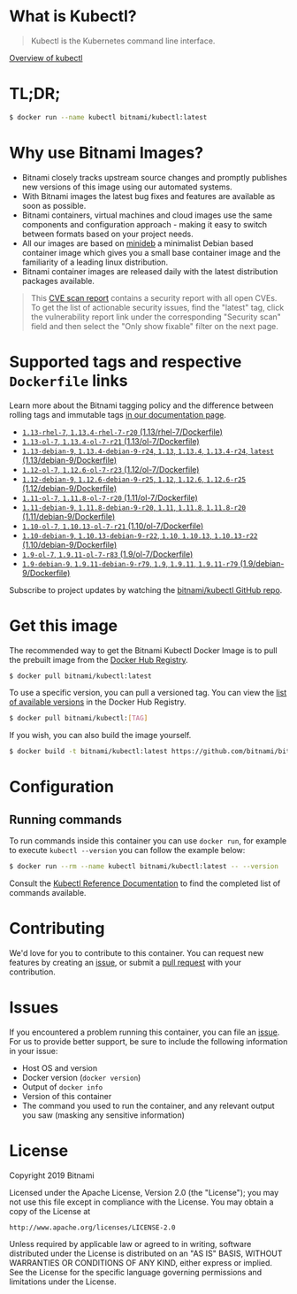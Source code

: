 
# What is Kubectl?

> Kubectl is the Kubernetes command line interface.

[Overview of kubectl](https://kubernetes.io/docs/reference/kubectl/overview/)

# TL;DR;

```bash
$ docker run --name kubectl bitnami/kubectl:latest
```

# Why use Bitnami Images?

* Bitnami closely tracks upstream source changes and promptly publishes new versions of this image using our automated systems.
* With Bitnami images the latest bug fixes and features are available as soon as possible.
* Bitnami containers, virtual machines and cloud images use the same components and configuration approach - making it easy to switch between formats based on your project needs.
* All our images are based on [minideb](https://github.com/bitnami/minideb) a minimalist Debian based container image which gives you a small base container image and the familiarity of a leading linux distribution.
* Bitnami container images are released daily with the latest distribution packages available.


> This [CVE scan report](https://quay.io/repository/bitnami/kubectl?tab=tags) contains a security report with all open CVEs. To get the list of actionable security issues, find the "latest" tag, click the vulnerability report link under the corresponding "Security scan" field and then select the "Only show fixable" filter on the next page.

# Supported tags and respective `Dockerfile` links

Learn more about the Bitnami tagging policy and the difference between rolling tags and immutable tags [in our documentation page](https://docs.bitnami.com/containers/how-to/understand-rolling-tags-containers/).


* [`1.13-rhel-7`, `1.13.4-rhel-7-r20` (1.13/rhel-7/Dockerfile)](https://github.com/bitnami/bitnami-docker-kubectl/blob/1.13.4-rhel-7-r20/1.13/rhel-7/Dockerfile)
* [`1.13-ol-7`, `1.13.4-ol-7-r21` (1.13/ol-7/Dockerfile)](https://github.com/bitnami/bitnami-docker-kubectl/blob/1.13.4-ol-7-r21/1.13/ol-7/Dockerfile)
* [`1.13-debian-9`, `1.13.4-debian-9-r24`, `1.13`, `1.13.4`, `1.13.4-r24`, `latest` (1.13/debian-9/Dockerfile)](https://github.com/bitnami/bitnami-docker-kubectl/blob/1.13.4-debian-9-r24/1.13/debian-9/Dockerfile)
* [`1.12-ol-7`, `1.12.6-ol-7-r23` (1.12/ol-7/Dockerfile)](https://github.com/bitnami/bitnami-docker-kubectl/blob/1.12.6-ol-7-r23/1.12/ol-7/Dockerfile)
* [`1.12-debian-9`, `1.12.6-debian-9-r25`, `1.12`, `1.12.6`, `1.12.6-r25` (1.12/debian-9/Dockerfile)](https://github.com/bitnami/bitnami-docker-kubectl/blob/1.12.6-debian-9-r25/1.12/debian-9/Dockerfile)
* [`1.11-ol-7`, `1.11.8-ol-7-r20` (1.11/ol-7/Dockerfile)](https://github.com/bitnami/bitnami-docker-kubectl/blob/1.11.8-ol-7-r20/1.11/ol-7/Dockerfile)
* [`1.11-debian-9`, `1.11.8-debian-9-r20`, `1.11`, `1.11.8`, `1.11.8-r20` (1.11/debian-9/Dockerfile)](https://github.com/bitnami/bitnami-docker-kubectl/blob/1.11.8-debian-9-r20/1.11/debian-9/Dockerfile)
* [`1.10-ol-7`, `1.10.13-ol-7-r21` (1.10/ol-7/Dockerfile)](https://github.com/bitnami/bitnami-docker-kubectl/blob/1.10.13-ol-7-r21/1.10/ol-7/Dockerfile)
* [`1.10-debian-9`, `1.10.13-debian-9-r22`, `1.10`, `1.10.13`, `1.10.13-r22` (1.10/debian-9/Dockerfile)](https://github.com/bitnami/bitnami-docker-kubectl/blob/1.10.13-debian-9-r22/1.10/debian-9/Dockerfile)
* [`1.9-ol-7`, `1.9.11-ol-7-r83` (1.9/ol-7/Dockerfile)](https://github.com/bitnami/bitnami-docker-kubectl/blob/1.9.11-ol-7-r83/1.9/ol-7/Dockerfile)
* [`1.9-debian-9`, `1.9.11-debian-9-r79`, `1.9`, `1.9.11`, `1.9.11-r79` (1.9/debian-9/Dockerfile)](https://github.com/bitnami/bitnami-docker-kubectl/blob/1.9.11-debian-9-r79/1.9/debian-9/Dockerfile)

Subscribe to project updates by watching the [bitnami/kubectl GitHub repo](https://github.com/bitnami/bitnami-docker-kubectl).

# Get this image

The recommended way to get the Bitnami Kubectl Docker Image is to pull the prebuilt image from the [Docker Hub Registry](https://hub.docker.com/r/bitnami/kubectl).

```bash
$ docker pull bitnami/kubectl:latest
```

To use a specific version, you can pull a versioned tag. You can view the [list of available versions](https://hub.docker.com/r/bitnami/kubectl/tags/) in the Docker Hub Registry.

```bash
$ docker pull bitnami/kubectl:[TAG]
```

If you wish, you can also build the image yourself.

```bash
$ docker build -t bitnami/kubectl:latest https://github.com/bitnami/bitnami-docker-kubectl.git
```

# Configuration

## Running commands

To run commands inside this container you can use `docker run`, for example to execute `kubectl --version` you can follow the example below:

```bash
$ docker run --rm --name kubectl bitnami/kubectl:latest -- --version
```

Consult the [Kubectl Reference Documentation](https://kubernetes.io/docs/reference/generated/kubectl/kubectl-commands) to find the completed list of commands available.

# Contributing

We'd love for you to contribute to this container. You can request new features by creating an [issue](https://github.com/bitnami/bitnami-docker-kubectl/issues), or submit a [pull request](https://github.com/bitnami/bitnami-docker-kubectl/pulls) with your contribution.

# Issues

If you encountered a problem running this container, you can file an [issue](https://github.com/bitnami/bitnami-docker-kubectl/issues). For us to provide better support, be sure to include the following information in your issue:

- Host OS and version
- Docker version (`docker version`)
- Output of `docker info`
- Version of this container
- The command you used to run the container, and any relevant output you saw (masking any sensitive information)

# License

Copyright 2019 Bitnami

Licensed under the Apache License, Version 2.0 (the "License");
you may not use this file except in compliance with the License.
You may obtain a copy of the License at

    http://www.apache.org/licenses/LICENSE-2.0

Unless required by applicable law or agreed to in writing, software
distributed under the License is distributed on an "AS IS" BASIS,
WITHOUT WARRANTIES OR CONDITIONS OF ANY KIND, either express or implied.
See the License for the specific language governing permissions and
limitations under the License.
